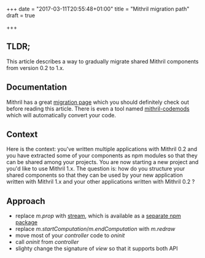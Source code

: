 +++
date = "2017-03-11T20:55:48+01:00"
title = "Mithril migration path"
draft = true

+++

## TLDR;

This article describes a way to gradually migrate shared Mithril components from version 0.2 to 1.x.

## Documentation

Mithril has a great [migration page](http://mithril.js.org/change-log.html#migrating-from-v02x) which you should definitely check out before reading this article.
There is even a tool named [mithril-codemods](https://www.npmjs.com/package/mithril-codemods) which will automatically convert your code.

## Context

Here is the context: you've written multiple applications with Mithril 0.2 and you have extracted some of your components as npm modules so that they can be shared among your projects. 
You are now starting a new project and you'd like to use Mithril 1.x.
The question is: how do you structure your shared components so that they can be used by your new application written with Mithril 1.x and your other applications written with Mithril 0.2 ?

## Approach

* replace _m.prop_ with [stream](http://mithril.js.org/stream.html), which is available as a [separate npm package](https://www.npmjs.com/package/mithril-stream)
* replace _m.startComputation_/_m.endComputation_ with _m.redraw_
* move most of your _controller_ code to _oninit_
* call _oninit_ from _controller_
* slighty change the signature of _view_ so that it supports both API

